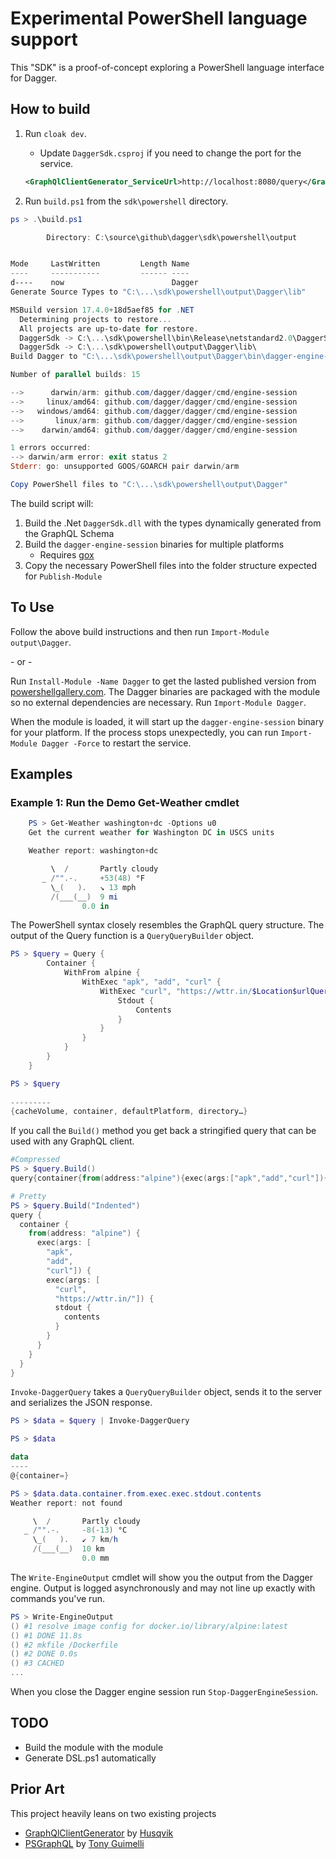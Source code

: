 # Experimental PowerShell language support

This "SDK" is a proof-of-concept exploring a PowerShell language interface for Dagger.

## How to build

1. Run `cloak dev`.
    - Update `DaggerSdk.csproj` if you need to change the port for the service.

     ```xml
     <GraphQlClientGenerator_ServiceUrl>http://localhost:8080/query</GraphQlClientGenerator_ServiceUrl>
     ```

1. Run `build.ps1` from the `sdk\powershell` directory.

```powershell
ps > .\build.ps1

        Directory: C:\source\github\dagger\sdk\powershell\output


Mode     LastWritten         Length Name
----     -----------         ------ ----
d----    now                        Dagger
Generate Source Types to "C:\...\sdk\powershell\output\Dagger\lib"

MSBuild version 17.4.0+18d5aef85 for .NET
  Determining projects to restore...
  All projects are up-to-date for restore.
  DaggerSdk -> C:\...\sdk\powershell\bin\Release\netstandard2.0\DaggerSdk.dll
  DaggerSdk -> C:\...\sdk\powershell\output\Dagger\lib\
Build Dagger to "C:\...\sdk\powershell\output\Dagger\bin\dagger-engine-session_{{.OS}}_{{.Arch}}"

Number of parallel builds: 15

-->      darwin/arm: github.com/dagger/dagger/cmd/engine-session
-->     linux/amd64: github.com/dagger/dagger/cmd/engine-session
-->   windows/amd64: github.com/dagger/dagger/cmd/engine-session
-->       linux/arm: github.com/dagger/dagger/cmd/engine-session
-->    darwin/amd64: github.com/dagger/dagger/cmd/engine-session

1 errors occurred:
--> darwin/arm error: exit status 2
Stderr: go: unsupported GOOS/GOARCH pair darwin/arm

Copy PowerShell files to "C:\...\sdk\powershell\output\Dagger"
```

The build script will:

1. Build the .Net `DaggerSdk.dll` with the types dynamically generated from the GraphQL Schema
2. Build the `dagger-engine-session` binaries for multiple platforms
   - Requires [gox](https://github.com/mitchellh/gox)
3. Copy the necessary PowerShell files into the folder structure expected for `Publish-Module`

## To Use

Follow the above build instructions and then run `Import-Module output\Dagger`.

\- or -

Run `Install-Module -Name Dagger` to get the lasted published version from [powershellgallery.com](https://www.powershellgallery.com/packages/Dagger/0.0.4).
The Dagger binaries are packaged with the module so no external dependencies are necessary.
Run `Import-Module Dagger`.

When the module is loaded, it will start up the `dagger-engine-session` binary for your platform.
If the process stops unexpectedly, you can run `Import-Module Dagger -Force` to restart the service.

## Examples

### Example 1: Run the Demo Get-Weather cmdlet

```powershell
    PS > Get-Weather washington+dc -Options u0
    Get the current weather for Washington DC in USCS units

    Weather report: washington+dc

         \  /       Partly cloudy
       _ /"".-.     +53(48) °F
         \_(   ).   ↘ 13 mph
         /(___(__)  9 mi
                0.0 in
```

The PowerShell syntax closely resembles the GraphQL query structure.
The output of the Query function is a `QueryQueryBuilder` object.

```powershell
PS > $query = Query {
        Container {
            WithFrom alpine {
                WithExec "apk", "add", "curl" {
                    WithExec "curl", "https://wttr.in/$Location$urlQuery" {
                        Stdout {
                            Contents
                        }
                    }
                }
            }
        }
    }

PS > $query
                                                                                                                                                      AllFields
---------
{cacheVolume, container, defaultPlatform, directory…}
```

If you call the `Build()` method you get back a stringified query that can be used with any GraphQL client.

```powershell
#Compressed
PS > $query.Build()
query{container{from(address:"alpine"){exec(args:["apk","add","curl"]){exec(args:["curl","https://wttr.in/"]){stdout{contents}}}}}}

# Pretty
PS > $query.Build("Indented")
query {
  container {
    from(address: "alpine") {
      exec(args: [
        "apk",
        "add",
        "curl"]) {
        exec(args: [
          "curl",
          "https://wttr.in/"]) {
          stdout {
            contents
          }
        }
      }
    }
  }
}
```

`Invoke-DaggerQuery` takes a `QueryQueryBuilder` object, sends it to the server and serializes the JSON response.

```powershell
PS > $data = $query | Invoke-DaggerQuery

PS > $data

data
----
@{container=}

PS > $data.data.container.from.exec.exec.stdout.contents
Weather report: not found

     \  /       Partly cloudy
   _ /"".-.     -8(-13) °C
     \_(   ).   ↙ 7 km/h
     /(___(__)  10 km
                0.0 mm
```

The `Write-EngineOutput` cmdlet will show you the output from the Dagger engine.
Output is logged asynchronously and may not line up exactly with commands you've run.

```powershell
PS > Write-EngineOutput
() #1 resolve image config for docker.io/library/alpine:latest
() #1 DONE 11.8s
() #2 mkfile /Dockerfile
() #2 DONE 0.0s
() #3 CACHED
...
```

When you close the Dagger engine session run `Stop-DaggerEngineSession`.

## TODO

- Build the module with the module
- Generate DSL.ps1 automatically

## Prior Art

This project heavily leans on two existing projects

- [GraphQlClientGenerator](https://github.com/Husqvik/GraphQlClientGenerator) by [Husqvik](https://github.com/Husqvik)
- [PSGraphQL](https://github.com/anthonyg-1/PSGraphQL) by [Tony Guimelli](https://github.com/anthonyg-1)
